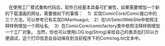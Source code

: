     在使用工厂模式重构代码后，软件已经基本具备可扩展性，如果需要增加一个新的下载漫画的网址，需要做如下的事情：
    1）实现ComicCore/Comic接口中的三个方法。可以参考已有实现DlManhuagui;
    2）在UI/SelectWebSite中依照注释样例增加一个网址名;
    3）在ComicCore/comicfactory类中依照注释样例增加一个工厂对象。
	当然，你也可以使用LOG.log(String)来给自己的类添加打印以方便调试，这个打印信息会自动保存到当前程序下的Comiclog.txt文本中。
